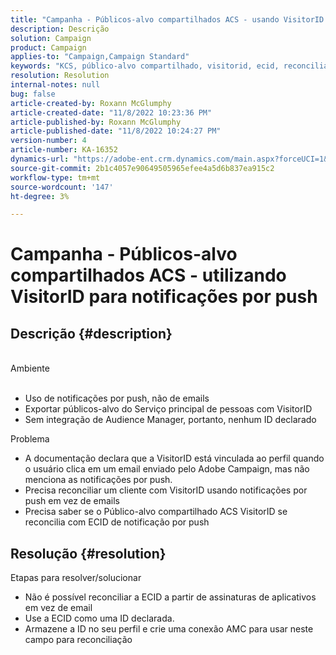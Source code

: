 ```yaml
---
title: "Campanha - Públicos-alvo compartilhados ACS - usando VisitorID para notificações por push"
description: Descrição
solution: Campaign
product: Campaign
applies-to: "Campaign,Campaign Standard"
keywords: "KCS, público-alvo compartilhado, visitorid, ecid, reconciliação de perfil, notificações por push"
resolution: Resolution
internal-notes: null
bug: false
article-created-by: Roxann McGlumphy
article-created-date: "11/8/2022 10:23:36 PM"
article-published-by: Roxann McGlumphy
article-published-date: "11/8/2022 10:24:27 PM"
version-number: 4
article-number: KA-16352
dynamics-url: "https://adobe-ent.crm.dynamics.com/main.aspx?forceUCI=1&pagetype=entityrecord&etn=knowledgearticle&id=647e0ff9-b35f-ed11-9561-6045bd006704"
source-git-commit: 2b1c4057e90649505965efee4a5d6b837ea915c2
workflow-type: tm+mt
source-wordcount: '147'
ht-degree: 3%

---
```


# Campanha - Públicos-alvo compartilhados ACS - utilizando VisitorID para notificações por push

## Descrição {#description}

<br>Ambiente<br><br>
- Uso de notificações por push, não de emails
- Exportar públicos-alvo do Serviço principal de pessoas com VisitorID
- Sem integração de Audience Manager, portanto, nenhum ID declarado

Problema
- A documentação declara que a VisitorID está vinculada ao perfil quando o usuário clica em um email enviado pelo Adobe Campaign, mas não menciona as notificações por push.
- Precisa reconciliar um cliente com VisitorID usando notificações por push em vez de emails
- Precisa saber se o Público-alvo compartilhado ACS VisitorID se reconcilia com ECID de notificação por push







## Resolução {#resolution}


Etapas para resolver/solucionar

- Não é possível reconciliar a ECID a partir de assinaturas de aplicativos em vez de email
- Use a ECID como uma ID declarada.
- Armazene a ID no seu perfil e crie uma conexão AMC para usar neste campo para reconciliação



